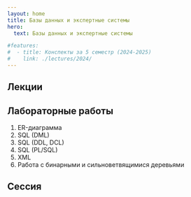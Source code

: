 ```yaml
---
layout: home
title: Базы данных и экспертные системы
hero:
  text: Базы данных и экспертные системы

#features:
#  - title: Конспекты за 5 семестр (2024-2025)
#    link: ./lectures/2024/
---
```


## Лекции

## Лабораторные работы

1. ER-диаграмма
2. SQL (DML)
3. SQL (DDL, DCL)
4. SQL (PL/SQL)
5. XML
6. Работа с бинарными и сильноветвящимися деревьями

## Сессия
